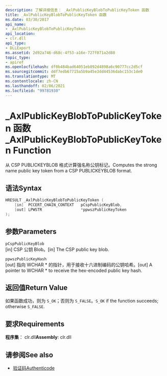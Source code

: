 ```yaml
---
description: 了解详细信息： _AxlPublicKeyBlobToPublicKeyToken 函数
title: _AxlPublicKeyBlobToPublicKeyToken 函数
ms.date: 03/30/2017
api_name:
- _AxlPublicKeyBlobToPublicKeyToken
api_location:
- clr.dll
api_type:
- DLLExport
ms.assetid: 2d92a746-d68c-4f53-a16e-727f071a2d80
topic_type:
- apiref
ms.openlocfilehash: df0b484bad64051eb892d4898a6c90777cc2d5cf
ms.sourcegitcommit: ddf7edb67715a5b9a45e3dd44536dabc153c1de0
ms.translationtype: MT
ms.contentlocale: zh-CN
ms.lasthandoff: 02/06/2021
ms.locfileid: "99781930"
---
```

# <a name="_axlpublickeyblobtopublickeytoken-function"></a><span data-ttu-id="0edba-103">\_AxlPublicKeyBlobToPublicKeyToken 函数</span><span class="sxs-lookup"><span data-stu-id="0edba-103">\_AxlPublicKeyBlobToPublicKeyToken Function</span></span>

<span data-ttu-id="0edba-104">从 CSP PUBLICKEYBLOB 格式计算强名称公钥标记。</span><span class="sxs-lookup"><span data-stu-id="0edba-104">Computes the strong name public key token from a CSP PUBLICKEYBLOB format.</span></span>

## <a name="syntax"></a><span data-ttu-id="0edba-105">语法</span><span class="sxs-lookup"><span data-stu-id="0edba-105">Syntax</span></span>

```cpp
HRESULT _AxlPublicKeyBlobToPublicKeyToken (
    [in]  PCCERT_CHAIN_CONTEXT   pCspPublicKeyBlob,
    [out] LPWSTR                 *ppwszPublicKeyToken
);
```

## <a name="parameters"></a><span data-ttu-id="0edba-106">参数</span><span class="sxs-lookup"><span data-stu-id="0edba-106">Parameters</span></span>

 `pCspPublicKeyBlob`\
 <span data-ttu-id="0edba-107">[in] CSP 公钥 Blob。</span><span class="sxs-lookup"><span data-stu-id="0edba-107">[in] The CSP public key blob.</span></span>

 `ppwszPublicKeyHash`\
 <span data-ttu-id="0edba-108">[out] 指向 WCHAR \* 的指针，用于接收十六进制编码的公钥哈希。</span><span class="sxs-lookup"><span data-stu-id="0edba-108">[out] A pointer to WCHAR \* to receive the hex-encoded public key hash.</span></span>

## <a name="return-value"></a><span data-ttu-id="0edba-109">返回值</span><span class="sxs-lookup"><span data-stu-id="0edba-109">Return Value</span></span>

 <span data-ttu-id="0edba-110">如果函数成功，则为 `S_OK`；否则为 `S_FALSE`。</span><span class="sxs-lookup"><span data-stu-id="0edba-110">`S_OK` if the function succeeds; otherwise `S_FALSE`.</span></span>

## <a name="requirements"></a><span data-ttu-id="0edba-111">要求</span><span class="sxs-lookup"><span data-stu-id="0edba-111">Requirements</span></span>

<span data-ttu-id="0edba-112">**程序集**： clr.dll</span><span class="sxs-lookup"><span data-stu-id="0edba-112">**Assembly**: clr.dll</span></span>

## <a name="see-also"></a><span data-ttu-id="0edba-113">请参阅</span><span class="sxs-lookup"><span data-stu-id="0edba-113">See also</span></span>

- [<span data-ttu-id="0edba-114">验证码</span><span class="sxs-lookup"><span data-stu-id="0edba-114">Authenticode</span></span>](index.md)
